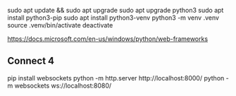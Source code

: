 sudo apt update && sudo apt upgrade
sudo apt upgrade python3
sudo apt install python3-pip
sudo apt install python3-venv
python3 -m venv .venv
source .venv/bin/activate
deactivate

https://docs.microsoft.com/en-us/windows/python/web-frameworks

## Connect 4

pip install websockets
python -m http.server
http://localhost:8000/
python -m websockets ws://localhost:8080/
